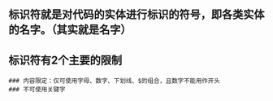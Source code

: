 ## 标识符就是对代码的实体进行标识的符号，即各类实体的名字。（其实就是名字）
	
## 标识符有2个主要的限制
	### 内容限定：仅可使用字母、数字、下划线、$的组合，且数字不能用作开头
	### 不可使用关键字
